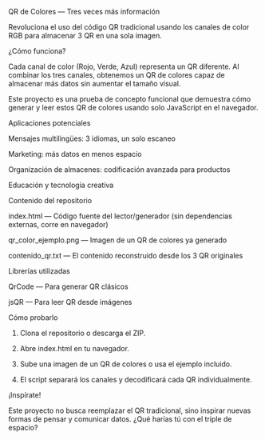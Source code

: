 
QR de Colores — Tres veces más información

Revoluciona el uso del código QR tradicional usando los canales de color RGB para almacenar 3 QR en una sola imagen.

¿Cómo funciona?

Cada canal de color (Rojo, Verde, Azul) representa un QR diferente. Al combinar los tres canales, obtenemos un QR de colores capaz de almacenar más datos sin aumentar el tamaño visual.

Este proyecto es una prueba de concepto funcional que demuestra cómo generar y leer estos QR de colores usando solo JavaScript en el navegador.

Aplicaciones potenciales

Mensajes multilingües: 3 idiomas, un solo escaneo

Marketing: más datos en menos espacio

Organización de almacenes: codificación avanzada para productos

Educación y tecnología creativa


Contenido del repositorio

index.html — Código fuente del lector/generador (sin dependencias externas, corre en navegador)

qr_color_ejemplo.png — Imagen de un QR de colores ya generado

contenido_qr.txt — El contenido reconstruido desde los 3 QR originales


Librerías utilizadas

QrCode — Para generar QR clásicos

jsQR — Para leer QR desde imágenes


Cómo probarlo

1. Clona el repositorio o descarga el ZIP.


2. Abre index.html en tu navegador.


3. Sube una imagen de un QR de colores o usa el ejemplo incluido.


4. El script separará los canales y decodificará cada QR individualmente.



¡Inspírate!

Este proyecto no busca reemplazar el QR tradicional, sino inspirar nuevas formas de pensar y comunicar datos. ¿Qué harías tú con el triple de espacio?
